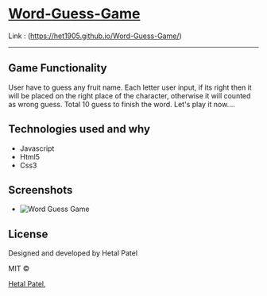 # [Word-Guess-Game](https://het1905.github.io/Word-Guess-Game/)

Link : (https://het1905.github.io/Word-Guess-Game/)


___

## Game Functionality
User have to guess any fruit name. Each letter user input, if its right then it will be placed on the right place of the character, otherwise it will counted as wrong guess. Total 10 guess to finish the word. Let's play it now....


## Technologies used and why

* Javascript
* Html5
* Css3

## Screenshots

* ![Word Guess Game](https://github.com/HET1905/Word-Guess-Game/blob/master/word-guess-game.PNG "Word Guess Game")





## License
Designed and developed by Hetal Patel

MIT © 

[Hetal Patel](https://github.com/HET1905),





